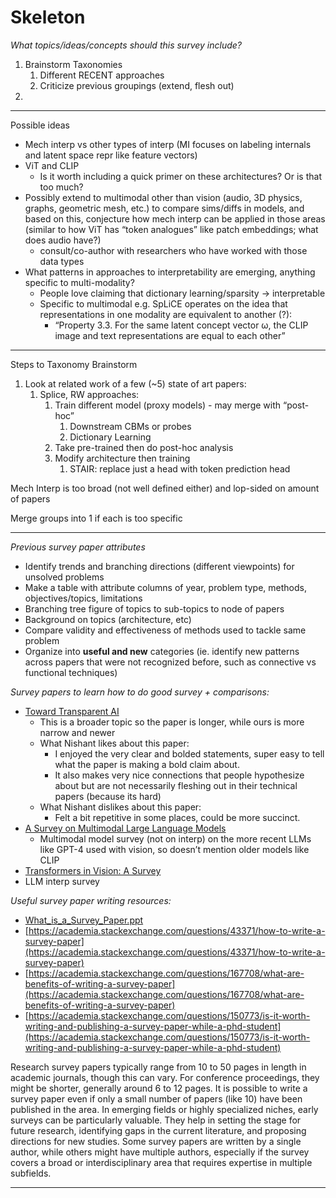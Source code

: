 # Skeleton

*What topics/ideas/concepts should this survey include?*

1. Brainstorm Taxonomies
    1. Different RECENT approaches
    2. Criticize previous groupings (extend, flesh out)
2. 

---

Possible ideas

- Mech interp vs other types of interp (MI focuses on labeling internals and latent space repr like feature vectors)
- ViT and CLIP
    - Is it worth including a quick primer on these architectures? Or is that too much?
- Possibly extend to multimodal other than vision (audio, 3D physics, graphs, geometric mesh, etc.) to compare sims/diffs in models, and based on this, conjecture how mech interp can be applied in those areas (similar to how ViT has “token analogues” like patch embeddings; what does audio have?)
    - consult/co-author with researchers who have worked with those data types
- What patterns in approaches to interpretability are emerging, anything specific to multi-modality?
    - People love claiming that dictionary learning/sparsity -> interpretable
    - Specific to multimodal e.g. SpLiCE operates on the idea that representations in one modality are equivalent to another (?):
        - “Property 3.3. For the same latent concept vector ω, the CLIP image and text representations are equal to each other”

---

Steps to Taxonomy Brainstorm

1. Look at related work of a few (~5) state of art papers:
    1. Splice, RW approaches:
        1. Train different model (proxy models) - may merge with “post-hoc”
            1. Downstream CBMs or probes
            2. Dictionary Learning
        2. Take pre-trained then do post-hoc analysis
        3. Modify architecture then training
            1. STAIR: replace just a head with token prediction head

Mech Interp is too broad (not well defined either) and lop-sided on amount of papers

Merge groups into 1 if each is too specific

---

*Previous survey paper attributes*

- Identify trends and branching directions (different viewpoints) for unsolved problems
- Make a table with attribute columns of year, problem type, methods, objectives/topics, limitations
- Branching tree figure of topics to sub-topics to node of papers
- Background on topics (architecture, etc)
- Compare validity and effectiveness of methods used to tackle same problem
- Organize into **useful and new** categories (ie. identify new patterns across papers that were not recognized before, such as connective vs functional techniques)

*Survey papers to learn how to do good survey + comparisons:*

- [Toward Transparent AI](https://arxiv.org/pdf/2207.13243.pdf)
    - This is a broader topic so the paper is longer, while ours is more narrow and newer
    - What Nishant likes about this paper:
        - I enjoyed the very clear and bolded statements, super easy to tell what the paper is making a bold claim about.
        - It also makes very nice connections that people hypothesize about but are not necessarily fleshing out in their technical papers (because its hard)
    - What Nishant dislikes about this paper:
        - Felt a bit repetitive in some places, could be more succinct.
- [A Survey on Multimodal Large Language Models](https://arxiv.org/abs/2306.13549)
    - Multimodal model survey (not on interp) on the more recent LLMs like GPT-4 used with vision, so doesn’t mention older models like CLIP
- [Transformers in Vision: A Survey](https://arxiv.org/pdf/2101.01169.pdf)
- LLM interp survey

*Useful survey paper writing resources:*

- [What_is_a_Survey_Paper.ppt](https://docs.google.com/presentation/d/1gXHNhw0xshlyoDXXEAo11IpS1uk9bHj3/edit?usp=drive_link&ouid=116508571574321806982&rtpof=true&sd=true)
- [https://academia.stackexchange.com/questions/43371/how-to-write-a-survey-paper](https://academia.stackexchange.com/questions/43371/how-to-write-a-survey-paper)
- [https://academia.stackexchange.com/questions/167708/what-are-benefits-of-writing-a-survey-paper](https://academia.stackexchange.com/questions/167708/what-are-benefits-of-writing-a-survey-paper)
- [https://academia.stackexchange.com/questions/150773/is-it-worth-writing-and-publishing-a-survey-paper-while-a-phd-student](https://academia.stackexchange.com/questions/150773/is-it-worth-writing-and-publishing-a-survey-paper-while-a-phd-student)

Research survey papers typically range from 10 to 50 pages in length in academic journals, though this can vary. For conference proceedings, they might be shorter, generally around 6 to 12 pages. It is possible to write a survey paper even if only a small number of papers (like 10) have been published in the area. In emerging fields or highly specialized niches, early surveys can be particularly valuable. They help in setting the stage for future research, identifying gaps in the current literature, and proposing directions for new studies. Some survey papers are written by a single author, while others might have multiple authors, especially if the survey covers a broad or interdisciplinary area that requires expertise in multiple subfields.

---